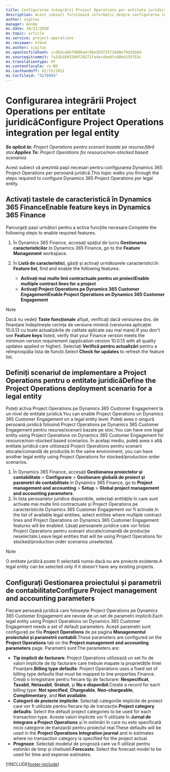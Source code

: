 ```yaml
---
title: Configurarea integrării Project Operations per entitate juridică
description: Acest subiect furnizează informații despre configurarea integrării după entitatea juridică în Project Operations.
author: sigitac
manager: Annbe
ms.date: 10/21/2020
ms.topic: article
ms.service: project-operations
ms.reviewer: kfend
ms.author: sigitac
ms.openlocfilehash: ccdbdce6b7d006adc9be2b5f3573dd8e79dd2b8d
ms.sourcegitcommit: fa32b1893286f20271fa4ec4be8fc68bd135f53c
ms.translationtype: HT
ms.contentlocale: ro-RO
ms.lasthandoff: 02/15/2021
ms.locfileid: "5276993"
---
```

# <a name="configure-project-operations-integration-per-legal-entity"></a><span data-ttu-id="80f16-103">Configurarea integrării Project Operations per entitate juridică</span><span class="sxs-lookup"><span data-stu-id="80f16-103">Configure Project Operations integration per legal entity</span></span> 

<span data-ttu-id="80f16-104">_**Se aplică la:** Project Operations pentru scenarii bazate pe resurse/fără stoc_</span><span class="sxs-lookup"><span data-stu-id="80f16-104">_**Applies To:** Project Operations for resource/non-stocked based scenarios_</span></span>

<span data-ttu-id="80f16-105">Acest subiect vă prezintă pașii necesari pentru configurarea Dynamics 365 Project Operations per persoană juridică.</span><span class="sxs-lookup"><span data-stu-id="80f16-105">This topic walks you through the steps required to configure Dynamics 365 Project Operations per legal entity.</span></span>

## <a name="enable-feature-keys-in-dynamics-365-finance"></a><span data-ttu-id="80f16-106">Activați tastele de caracteristică în Dynamics 365 Finance</span><span class="sxs-lookup"><span data-stu-id="80f16-106">Enable feature keys in Dynamics 365 Finance</span></span>

<span data-ttu-id="80f16-107">Parcurgeți pașii următori pentru a activa funcțiile necesare.</span><span class="sxs-lookup"><span data-stu-id="80f16-107">Complete the following steps to enable required features.</span></span>

1. <span data-ttu-id="80f16-108">În Dynamics 365 Finance, accesați spațiul de lucru **Gestionarea caracteristicilor**.</span><span class="sxs-lookup"><span data-stu-id="80f16-108">In Dynamics 365 Finance, go to the **Feature Management** workspace.</span></span>
2. <span data-ttu-id="80f16-109">În **Listă de caracteristici**, găsiți și activați următoarele caracteristici:</span><span class="sxs-lookup"><span data-stu-id="80f16-109">In **Feature list**, find and enable the following features:</span></span>
  
    - <span data-ttu-id="80f16-110">**Activați mai multe linii contractuale pentru un proiect**</span><span class="sxs-lookup"><span data-stu-id="80f16-110">**Enable multiple contract lines for a project**</span></span>
    - <span data-ttu-id="80f16-111">**Activați Project Operations pe Dynamics 365 Customer Engagement**</span><span class="sxs-lookup"><span data-stu-id="80f16-111">**Enable Project Operations on Dynamics 365 Customer Engagement**</span></span>

> [!NOTE]
> <span data-ttu-id="80f16-112">Dacă nu vedeți **Taste funcționale** afișat, verificați dacă versiunea dvs. de finanțare îndeplinește cerința de versiune minimă (versiunea aplicației 10.0.13 cu toate actualizările de calitate aplicate sau mai mare).</span><span class="sxs-lookup"><span data-stu-id="80f16-112">If you don't see **Feature keys** listed, verify that your Finance version meets the minimum version requirement (application version 10.0.13 with all quality updates applied or higher).</span></span> <span data-ttu-id="80f16-113">Selectați **Verifică pentru actualizări** pentru a reîmprospăta lista de funcții.</span><span class="sxs-lookup"><span data-stu-id="80f16-113">Select **Check for updates** to refresh the feature list.</span></span>

## <a name="define-the-project-operations-deployment-scenario-for-a-legal-entity"></a><span data-ttu-id="80f16-114">Definiți scenariul de implementare a Project Operations pentru o entitate juridică</span><span class="sxs-lookup"><span data-stu-id="80f16-114">Define the Project Operations deployment scenario for a legal entity</span></span>

<span data-ttu-id="80f16-115">Puteți activa Project Operations pe Dynamics 365 Customer Engagement la un nivel de entitate juridică.</span><span class="sxs-lookup"><span data-stu-id="80f16-115">You can enable Project Operations on Dynamics 365 Customer Engagement on a legal entity level.</span></span> <span data-ttu-id="80f16-116">Puteți avea o singură persoană juridică folosind Project Operations pe Dynamics 365 Customer Engagement pentru resurse/scenarii bazate pe stoc.</span><span class="sxs-lookup"><span data-stu-id="80f16-116">You can have one legal entity using Project Operations on Dynamics 365 Customer Engagement for resource/non-stocked based scenarios.</span></span> <span data-ttu-id="80f16-117">În același mediu, puteți avea o altă entitate juridică care utilizează Project Operations pentru scenarii stocate/comandă de producție.</span><span class="sxs-lookup"><span data-stu-id="80f16-117">In the same environment, you can have another legal entity using Project Operations for stocked/production order scenarios.</span></span>

1. <span data-ttu-id="80f16-118">În Dynamics 365 Finance, accesați **Gestionarea proiectelor și contabilitate** > **Configurare** > **Gestionare globală de proiect și parametri de contabilitate**.</span><span class="sxs-lookup"><span data-stu-id="80f16-118">In Dynamics 365 Finance, go to **Project management and accounting** > **Setup** > **Global project management and accounting parameters**.</span></span>
2. <span data-ttu-id="80f16-119">În lista persoanelor juridice disponibile, selectați entitățile în care sunt activate mai multe linii contractuale și Project Operations pe caracteristicile Dynamics 365 Customer Engagement vor fi activate.</span><span class="sxs-lookup"><span data-stu-id="80f16-119">In the list of available legal entities, select entities where multiple contract lines and Project Operations on Dynamics 365 Customer Engagement features will be enabled.</span></span> <span data-ttu-id="80f16-120">Lăsați persoanele juridice care vor folosi Project Operations pentru scenarii stocate/comandă de producție neselectate.</span><span class="sxs-lookup"><span data-stu-id="80f16-120">Leave legal entities that will be using Project Operations for stocked/production order scenarios unselected.</span></span>

> [!NOTE]
> <span data-ttu-id="80f16-121">O entitate juridică poate fi selectată numai dacă nu are proiecte existente.</span><span class="sxs-lookup"><span data-stu-id="80f16-121">A legal entity can be selected only if it doesn't have any existing projects.</span></span>

## <a name="configure-project-management-and-accounting-parameters"></a><span data-ttu-id="80f16-122">Configurați Gestionarea proiectului și parametrii de contabilitate</span><span class="sxs-lookup"><span data-stu-id="80f16-122">Configure Project management and accounting parameters</span></span>

<span data-ttu-id="80f16-123">Fiecare persoană juridică care folosește Project Operations pe Dynamics 365 Customer Engagement are nevoie de un set de parametri impliciti.</span><span class="sxs-lookup"><span data-stu-id="80f16-123">Each legal entity using Project Operations on Dynamics 365 Customer Engagement needs a set of default parameters.</span></span> <span data-ttu-id="80f16-124">Acești parametri sunt configurați pe fila **Project Operations** de pe pagina **Managementul proiectului și parametrii contabili**.</span><span class="sxs-lookup"><span data-stu-id="80f16-124">These parameters are configured on the **Project Operations** tab on the **Project management and accounting parameters** page.</span></span> <span data-ttu-id="80f16-125">Parametrii sunt:</span><span class="sxs-lookup"><span data-stu-id="80f16-125">The parameters are:</span></span>

  - <span data-ttu-id="80f16-126">**Tip implicit de facturare**: Project Operations utilizează un set fix de valori implicite de tip facturare care trebuie mapate la proprietățile liniei Finanțare.</span><span class="sxs-lookup"><span data-stu-id="80f16-126">**Billing type defaults**: Project Operations uses a fixed set of billing type defaults that must be mapped to line properties Finance.</span></span> <span data-ttu-id="80f16-127">Creați o înregistrare pentru fiecare tip de facturare: **Nespecificat**, **Taxabil**, **Netaxabil**, **Gratuit**, și **Nu e disponibil**.</span><span class="sxs-lookup"><span data-stu-id="80f16-127">Create a record for each billing type: **Not specified**, **Chargeable**, **Non-chargeable**, **Complimentary**, and **Not available**.</span></span>
  - <span data-ttu-id="80f16-128">**Categorii de proiecte implicite**: Selectați categoriile implicite de proiect care vor fi utilizate pentru fiecare tip de tranzacție.</span><span class="sxs-lookup"><span data-stu-id="80f16-128">**Project category defaults**: Select the default project categories to be used for each transaction type.</span></span> <span data-ttu-id="80f16-129">Aceste valori implicite vor fi utilizate în **Jurnal de integrare a Project Operations** și în estimări în care nu este specificată nicio categorie de tranzacții pentru proiectul real.</span><span class="sxs-lookup"><span data-stu-id="80f16-129">These defaults will be used in the **Project Operations Integration journal** and in estimates where no transaction category is specified for the project actual.</span></span>
  - <span data-ttu-id="80f16-130">**Prognoze**: Selectați modelul de prognoză care va fi utilizat pentru estimări de timp și cheltuieli.</span><span class="sxs-lookup"><span data-stu-id="80f16-130">**Forecasts**: Select the forecast model to be used for time and expense estimates.</span></span>


[!INCLUDE[footer-include](../includes/footer-banner.md)]